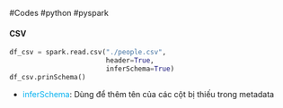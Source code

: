 #Codes #python #pyspark 
#### CSV
```Python
df_csv = spark.read.csv("./people.csv", 
                        header=True, 
                        inferSchema=True)
df_csv.prinSchema()
```
- <font color="#00b0f0">inferSchema</font>: Dùng để thêm tên của các cột bị thiếu trong metadata
